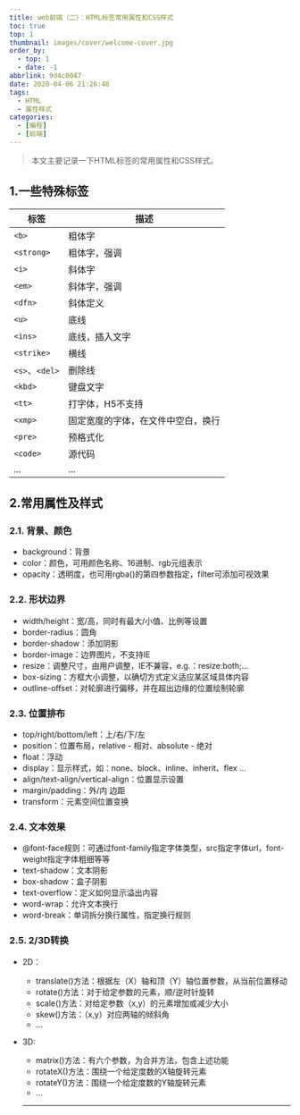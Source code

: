 ```yaml
---
title: web前端（二）：HTML标签常用属性和CSS样式
toc: true
top: 1
thumbnail: images/cover/welcome-cover.jpg
order_by:
  - top: 1
  - date: -1
abbrlink: 9d4c0047
date: 2020-04-06 21:26:48
tags:
  - HTML
  - 属性样式
categories:
  - [编程]
  - [前端]
---
```


> 本文主要记录一下HTML标签的常用属性和CSS样式。

<!-- more -->

## 1.一些特殊标签

|标签| 描述 |
|--|--|
| `<b>` | 粗体字 |
| `<strong>` | 粗体字，强调 |
| `<i>` | 斜体字 |
| `<em>` | 斜体字，强调 |
| `<dfn>` | 斜体定义 |
| `<u>` | 底线 |
| `<ins>` | 底线，插入文字 |
| `<strike>` | 横线 |
| `<s>`、`<del>` | 删除线 |
| `<kbd>` | 键盘文字 |
| `<tt>` | 打字体，H5不支持 |
| `<xmp>` | 固定宽度的字体，在文件中空白，换行 |
| `<pre>` | 预格式化 |
| `<code>` | 源代码 |
| ... | ... |

## 2.常用属性及样式

### 2.1. 背景、颜色

- background：背景
- color：颜色，可用颜色名称、16进制、rgb元组表示
- opacity：透明度，也可用rgba()的第四参数指定，filter可添加可视效果

### 2.2. 形状边界

- width/height：宽/高，同时有最大/小值、比例等设置
- border-radius：圆角
- border-shadow：添加阴影
- border-image：边界图片，不支持IE
- resize：调整尺寸，由用户调整，IE不兼容，e.g.：resize:both;...
- box-sizing：方框大小调整，以确切方式定义适应某区域具体内容
- outline-offset：对轮廓进行偏移，并在超出边缘的位置绘制轮廓

### 2.3. 位置排布

- top/right/bottom/left：上/右/下/左
- position：位置布局，relative - 相对、absolute - 绝对
- float：浮动
- display：显示样式，如：none、block、inline、inherit、flex ...
- align/text-align/vertical-align：位置显示设置
- margin/padding：外/内 边距
- transform：元素空间位置变换

### 2.4. 文本效果

- @font-face规则：可通过font-family指定字体类型，src指定字体url，font-weight指定字体粗细等等
- text-shadow：文本阴影
- box-shadow：盒子阴影
- text-overflow：定义如何显示溢出内容
- word-wrap：允许文本换行
- word-break：单词拆分换行属性，指定换行规则

### 2.5. 2/3D转换

+ 2D：
  - translate()方法：根据左（X）轴和顶（Y）轴位置参数，从当前位置移动
  - rotate()方法：对于给定参数的元素，顺/逆时针旋转
  - scale()方法：对给定参数（x,y）的元素增加或减少大小
  - skew()方法：（x,y）对应两轴的倾斜角
  - ...
+ 3D:
  - matrix()方法：有六个参数，为合并方法，包含上述功能
  - rotateX()方法：围绕一个给定度数的X轴旋转元素
  - rotateY()方法：围绕一个给定度数的Y轴旋转元素
  - ...

  ---
